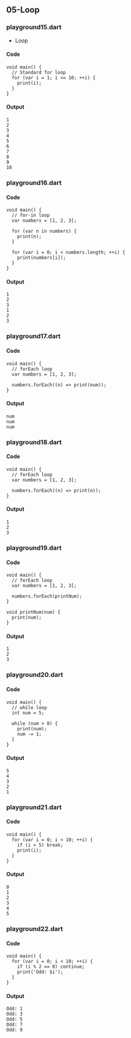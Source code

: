 ## 05-Loop
### playground15.dart
* Loop
#### Code
```
void main() {
  // Standard for loop
  for (var i = 1; i <= 10; ++i) {
    print(i);
  }
}
```

#### Output
```
1
2
3
4
5
6
7
8
9
10
```

### playground16.dart
#### Code
```
void main() {
  // for-in loop
  var numbers = [1, 2, 3];

  for (var n in numbers) {
    print(n);
  }

  for (var i = 0; i < numbers.length; ++i) {
    print(numbers[i]);
  }
}
```

#### Output
```
1
2
3
1
2
3
```

### playground17.dart
#### Code
```
void main() {
  // forEach loop
  var numbers = [1, 2, 3];

  numbers.forEach((n) => print(num));
}
```

#### Output
```
num
num
num
```


### playground18.dart
#### Code
```
void main() {
  // forEach loop
  var numbers = [1, 2, 3];

  numbers.forEach((n) => print(n));
}
```

#### Output
```
1
2
3
```


### playground19.dart
#### Code
```
void main() {
  // forEach loop
  var numbers = [1, 2, 3];

  numbers.forEach(printNum);
}

void printNum(num) {
  print(num);
}
```

#### Output
```
1
2
3
```



### playground20.dart
#### Code
```
void main() {
  // while loop
  int num = 5;

  while (num > 0) {
    print(num);
    num -= 1;
  }
}
```
#### Output
```
5
4
3
2
1
```


### playground21.dart
#### Code
```
void main() {
  for (var i = 0; i < 10; ++i) {
    if (i > 5) break;
    print(i);
  }
}
```
#### Output
```
0
1
2
3
4
5
```


### playground22.dart
#### Code
```
void main() {
  for (var i = 0; i < 10; ++i) {
    if (i % 2 == 0) continue;
    print('Odd: $i');
  }
}
```

#### Output
```
Odd: 1
Odd: 3
Odd: 5
Odd: 7
Odd: 9
```